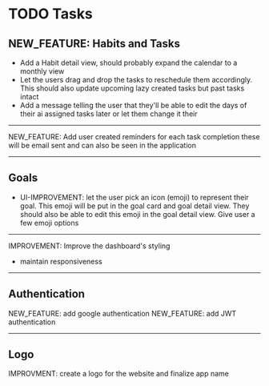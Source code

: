 # TODO Tasks

## NEW_FEATURE: Habits and Tasks

* Add a Habit detail view, should probably expand the calendar to a monthly view
* Let the users drag and drop the tasks to reschedule them accordingly. This should also update upcoming lazy created tasks but past tasks intact
* Add a message telling the user that they'll be able to edit the days of their ai assigned tasks later or let them change it their

---

NEW_FEATURE: Add user created reminders for each task completion
these will be email sent and can also be seen in the application

---

## Goals

* UI-IMPROVEMENT: let the user pick an icon (emoji) to represent their goal. This emoji will be put in the goal card and goal detail view. They should also be able to edit this emoji in the goal detail view. Give user a few emoji options

---

IMPROVEMENT: Improve the dashboard's styling

* maintain responsiveness

---

## Authentication

NEW_FEATURE: add google authentication
NEW_FEATURE: add JWT authentication

---

## Logo
IMPROVMENT: create a logo for the website and finalize app name
